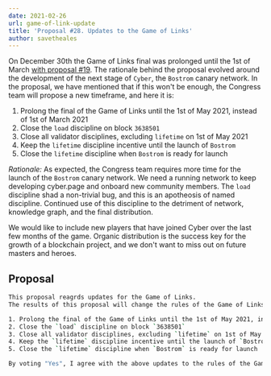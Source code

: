 ```yaml
---
date: 2021-02-26
url: game-of-link-update
title: 'Proposal #28. Updates to the Game of Links'
author: savetheales
---
```


On December 30th the Game of Links final was prolonged until the 1st of March [with proposal #19](https://cyber.page/governance/19). The rationale behind the proposal evolved around the development of the next stage of `Cyber`, the `Bostrom` canary network. In the proposal, we have mentioned that if this won't be enough, the Congress team will propose a new timeframe, and here it is:

1. Prolong the final of the Game of Links until the 1st of May 2021, instead of 1st of March 2021
2. Close the `load` discipline on block `3638501`
3. Close all validator disciplines, excluding `lifetime` on 1st of May 2021
4. Keep the `lifetime` discipline incentive until the launch of `Bostrom`
5. Close the `lifetime` discipline when `Bostrom` is ready for launch

*Rationale:* As expected, the Congress team requires more time for the launch of the `Bostrom` canary network. We need a running network to keep developing cyber.page and onboard new community members. The `load` discipline shad a non-trivial bug, and this is an apotheosis of named discipline. Continued use of this discipline to the detriment of network, knowledge graph, and the final distribution.

We would like to include new players that have joined Cyber over the last few months of the game. Organic distribution is the success key for the growth of a blockchain project, and we don't want to miss out on future masters and heroes.

## Proposal

```bash
This proposal reagrds updates for the Game of Links.
The results of this proposal will change the rules of the Game of Links.

1. Prolong the final of the Game of Links until the 1st of May 2021, instead of 1st of March 2021
2. Close the `load` discipline on block `3638501`
3. Close all validator disciplines, excluding `lifetime` on 1st of May 2021
4. Keep the `lifetime` discipline incentive until the launch of `Bostrom`
5. Close the `lifetime` discipline when `Bostrom` is ready for launch

By voting "Yes", I agree with the above updates to the rules of the Game of Links.
```
